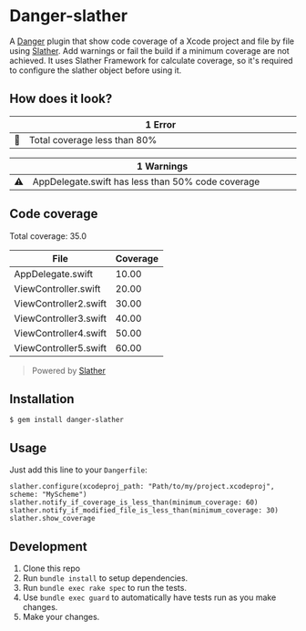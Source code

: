# Danger-slather

A [Danger](http://danger.systems/) plugin that show code coverage of a Xcode project and file by file using [Slather](https://github.com/SlatherOrg/slather). Add warnings or fail the build if a minimum coverage are not achieved. It uses Slather Framework for calculate coverage, so it's required to configure the slather object before using it.

## How does it look?
<table>
  <thead>
    <tr>
      <th width="50"></th>
      <th width="100%">
          1 Error
      </th>
     </tr>
  </thead>
  <tbody>
    <tr>
      <td><g-emoji alias="no_entry_sign" fallback-src="https://assets-cdn.github.com/images/icons/emoji/unicode/1f6ab.png">🚫</g-emoji></td>
      <td>
Total coverage less than 80%
</td>
    </tr>
  </tbody>
</table>

<table>
  <thead>
    <tr>
      <th width="50"></th>
      <th width="100%">
          1 Warnings
      </th>
     </tr>
  </thead>
  <tbody>
    <tr>
      <td><g-emoji alias="warning" fallback-src="https://assets-cdn.github.com/images/icons/emoji/unicode/26a0.png">⚠️</g-emoji></td>
      <td>AppDelegate.swift has less than 50% code coverage
</td>
    </tr>
  </tbody>
</table>

## Code coverage
Total coverage: 35.0

File | Coverage
-----|-----
AppDelegate.swift | 10.00
ViewController.swift | 20.00
ViewController2.swift | 30.00
ViewController3.swift | 40.00
ViewController4.swift | 50.00
ViewController5.swift | 60.00
> Powered by [Slather](https://github.com/SlatherOrg/slather)

## Installation

    $ gem install danger-slather

## Usage

Just add this line to your `Dangerfile`:

    slather.configure(xcodeproj_path: "Path/to/my/project.xcodeproj", scheme: "MyScheme")
    slather.notify_if_coverage_is_less_than(minimum_coverage: 60)
    slather.notify_if_modified_file_is_less_than(minimum_coverage: 30)
    slather.show_coverage

## Development

1. Clone this repo
2. Run `bundle install` to setup dependencies.
3. Run `bundle exec rake spec` to run the tests.
4. Use `bundle exec guard` to automatically have tests run as you make changes.
5. Make your changes.
